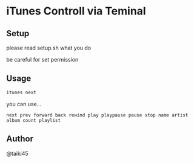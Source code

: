 # iTunes Controll via Teminal

## Setup

please read setup.sh what you do

be careful for set permission

## Usage

```sh
itunes next
```

you can use...
```
next prev forward back rewind play playpause pause stop name artist album count playlist
```

## Author
@taiki45

